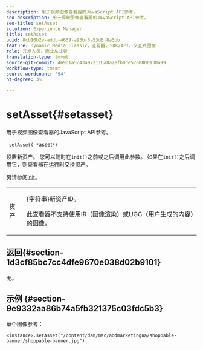 ```yaml
---
description: 用于视频图像查看器的JavaScript API参考。
seo-description: 用于视频图像查看器的JavaScript API参考。
seo-title: setAsset
solution: Experience Manager
title: setAsset
uuid: 8cb10b2e-addb-4659-a93b-5a53d0f8a5bb
feature: Dynamic Media Classic，查看器，SDK/API，交互式图像
role: 开发人员，商业从业者
translation-type: tm+mt
source-git-commit: 469d1a5c43a972116a8a2efb0de5708800130a99
workflow-type: tm+mt
source-wordcount: '94'
ht-degree: 3%

---
```



# setAsset{#setasset}

用于视频图像查看器的JavaScript API参考。

` setAsset( *`asset`*)`

设置新资产。 您可以随时在`init()`之前或之后调用此参数。 如果在`init()`之后调用它，则查看器在运行时交换资产。

另请参阅[init](../../../c-html5-aem-asset-viewers/c-html5-aem-interactive-images/c-html5-aem-interactive-image-javascriptapiref/r-html5-aem-int-image-viewer-javascriptapiref-init.md#reference-aee94dd92a28410784f7a1792e28683b)。

<table id="table_896DFF34A68A403DB93A6D597461A573"> 
 <tbody> 
  <tr> 
   <td colname="col1"> <p> <span class="codeph"> <span class="varname"> 资产</span> </span> </p> </td> 
   <td colname="col2"> <p>{<span class="codeph">字符串</span>}新资产ID。 </p> <p>此查看器不支持使用IR（图像渲染）或UGC（用户生成的内容）的图像。 </p> </td> 
  </tr> 
 </tbody> 
</table>

## 返回{#section-1d3cf85bc7cc4dfe9670e038d02b9101}

无。

## 示例 {#section-9e9332aa86b74a5fb321375c03fdc5b3}

单个图像参考：

```
<instance>.setAsset("/content/dam/mac/aodmarketingna/shoppable-banner/shoppable-banner.jpg")
```

